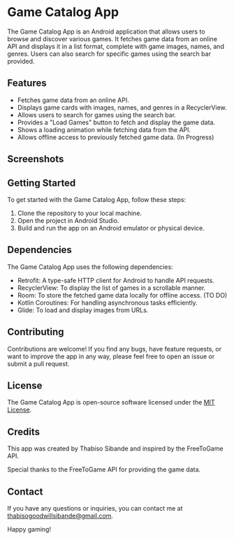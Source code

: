 # Game Catalog App

The Game Catalog App is an Android application that allows users to browse and discover various games. It fetches game data from an online API and displays it in a list format, complete with game images, names, and genres. Users can also search for specific games using the search bar provided.

## Features

- Fetches game data from an online API.
- Displays game cards with images, names, and genres in a RecyclerView.
- Allows users to search for games using the search bar.
- Provides a "Load Games" button to fetch and display the game data.
- Shows a loading animation while fetching data from the API.
- Allows offline access to previously fetched game data. (In Progress)

## Screenshots


## Getting Started

To get started with the Game Catalog App, follow these steps:

1. Clone the repository to your local machine.
2. Open the project in Android Studio.
3. Build and run the app on an Android emulator or physical device.

## Dependencies

The Game Catalog App uses the following dependencies:

- Retrofit: A type-safe HTTP client for Android to handle API requests.
- RecyclerView: To display the list of games in a scrollable manner.
- Room: To store the fetched game data locally for offline access. (TO DO)
- Kotlin Coroutines: For handling asynchronous tasks efficiently.
- Glide: To load and display images from URLs.

## Contributing

Contributions are welcome! If you find any bugs, have feature requests, or want to improve the app in any way, please feel free to open an issue or submit a pull request.

## License

The Game Catalog App is open-source software licensed under the [MIT License](LICENSE).

## Credits

This app was created by Thabiso Sibande and inspired by the FreeToGame API.

Special thanks to the FreeToGame API for providing the game data.

## Contact

If you have any questions or inquiries, you can contact me at thabisogoodwillsibande@gmail.com.

Happy gaming!
